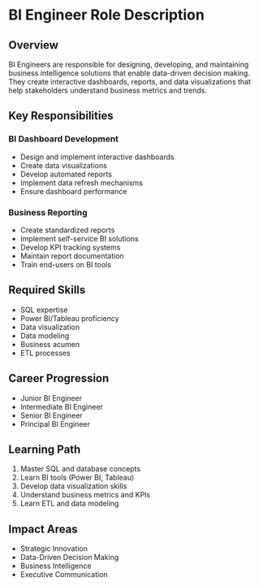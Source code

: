 # BI Engineer Role Description

## Overview
BI Engineers are responsible for designing, developing, and maintaining business intelligence solutions that enable data-driven decision making. They create interactive dashboards, reports, and data visualizations that help stakeholders understand business metrics and trends.

## Key Responsibilities

### BI Dashboard Development
- Design and implement interactive dashboards
- Create data visualizations
- Develop automated reports
- Implement data refresh mechanisms
- Ensure dashboard performance

### Business Reporting
- Create standardized reports
- Implement self-service BI solutions
- Develop KPI tracking systems
- Maintain report documentation
- Train end-users on BI tools

## Required Skills
- SQL expertise
- Power BI/Tableau proficiency
- Data visualization
- Data modeling
- Business acumen
- ETL processes

## Career Progression
- Junior BI Engineer
- Intermediate BI Engineer
- Senior BI Engineer
- Principal BI Engineer

## Learning Path
1. Master SQL and database concepts
2. Learn BI tools (Power BI, Tableau)
3. Develop data visualization skills
4. Understand business metrics and KPIs
5. Learn ETL and data modeling

## Impact Areas
- Strategic Innovation
- Data-Driven Decision Making
- Business Intelligence
- Executive Communication 